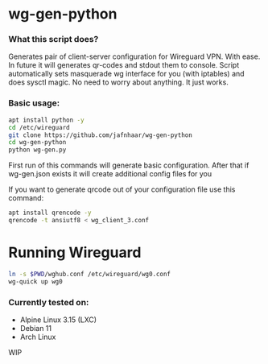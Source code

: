 # wg-gen-python
### What this script does?
Generates pair of client-server configuration for Wireguard VPN. With ease. In future it will generates qr-codes and stdout them to console. 
Script automatically sets masquerade wg interface for you (with iptables) and does sysctl magic. No need to worry about anything. It just works.

### Basic usage: 
```Bash
apt install python -y
cd /etc/wireguard
git clone https://github.com/jafnhaar/wg-gen-python
cd wg-gen-python
python wg-gen.py
```

First run of this commands will generate basic configuration. After that if wg-gen.json exists it will create additional config files for you 

If you want to generate qrcode out of your configuration file use this command:

```bash
apt install qrencode -y
qrencode -t ansiutf8 < wg_client_3.conf
```

# Running Wireguard
```Bash
ln -s $PWD/wghub.conf /etc/wireguard/wg0.conf
wg-quick up wg0
```

### Currently tested on:
 - Alpine Linux 3.15 (LXC)
 - Debian 11
 - Arch Linux

WIP